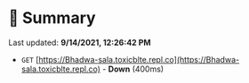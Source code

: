 # 📖 Summary
Last updated: **9/14/2021, 12:26:42 PM**

- `GET` [https://Bhadwa-sala.toxicblte.repl.co](https://Bhadwa-sala.toxicblte.repl.co) - **Down** (400ms)
